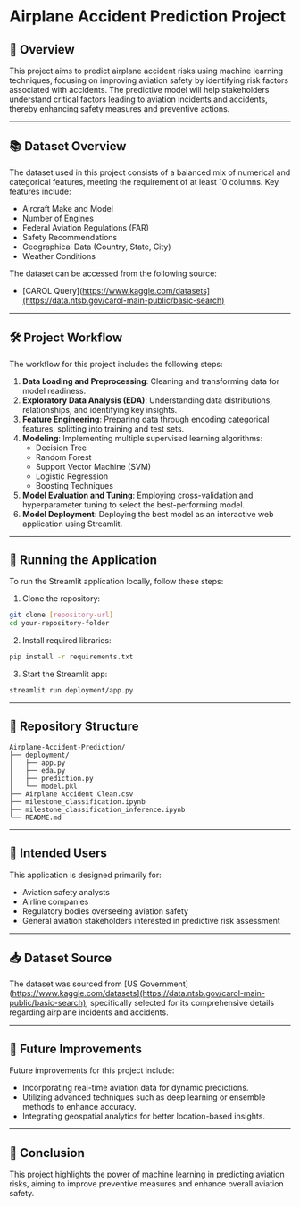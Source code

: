 # Airplane Accident Prediction Project

## 🚀 Overview

This project aims to predict airplane accident risks using machine learning techniques, focusing on improving aviation safety by identifying risk factors associated with accidents. The predictive model will help stakeholders understand critical factors leading to aviation incidents and accidents, thereby enhancing safety measures and preventive actions.

---

## 📚 Dataset Overview

The dataset used in this project consists of a balanced mix of numerical and categorical features, meeting the requirement of at least 10 columns. Key features include:

- Aircraft Make and Model
- Number of Engines
- Federal Aviation Regulations (FAR)
- Safety Recommendations
- Geographical Data (Country, State, City)
- Weather Conditions

The dataset can be accessed from the following source:
- [CAROL Query](https://www.kaggle.com/datasets](https://data.ntsb.gov/carol-main-public/basic-search)

---

## 🛠️ Project Workflow

The workflow for this project includes the following steps:

1. **Data Loading and Preprocessing**: Cleaning and transforming data for model readiness.
2. **Exploratory Data Analysis (EDA)**: Understanding data distributions, relationships, and identifying key insights.
3. **Feature Engineering**: Preparing data through encoding categorical features, splitting into training and test sets.
4. **Modeling**: Implementing multiple supervised learning algorithms:
   - Decision Tree
   - Random Forest
   - Support Vector Machine (SVM)
   - Logistic Regression
   - Boosting Techniques
4. **Model Evaluation and Tuning**: Employing cross-validation and hyperparameter tuning to select the best-performing model.
5. **Model Deployment**: Deploying the best model as an interactive web application using Streamlit.

---

## 🚀 Running the Application

To run the Streamlit application locally, follow these steps:

1. Clone the repository:
```bash
git clone [repository-url]
cd your-repository-folder
```

2. Install required libraries:
```bash
pip install -r requirements.txt
```

3. Start the Streamlit app:
```bash
streamlit run deployment/app.py
```

---

## 📁 Repository Structure

```
Airplane-Accident-Prediction/
├── deployment/
│   ├── app.py
│   ├── eda.py
│   ├── prediction.py
│   └── model.pkl
├── Airplane Accident Clean.csv
├── milestone_classification.ipynb
├── milestone_classification_inference.ipynb
└── README.md
```

---

## 🎯 Intended Users

This application is designed primarily for:
- Aviation safety analysts
- Airline companies
- Regulatory bodies overseeing aviation safety
- General aviation stakeholders interested in predictive risk assessment

---

## 📥 Dataset Source

The dataset was sourced from [US Government](https://www.kaggle.com/datasets](https://data.ntsb.gov/carol-main-public/basic-search), specifically selected for its comprehensive details regarding airplane incidents and accidents.

---

## 📌 Future Improvements

Future improvements for this project include:
- Incorporating real-time aviation data for dynamic predictions.
- Utilizing advanced techniques such as deep learning or ensemble methods to enhance accuracy.
- Integrating geospatial analytics for better location-based insights.

---

## 📑 Conclusion

This project highlights the power of machine learning in predicting aviation risks, aiming to improve preventive measures and enhance overall aviation safety.

